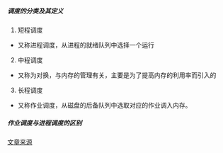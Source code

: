 ##### 调度的分类及其定义
1. 短程调度
+ 又称进程调度，从进程的就绪队列中选择一个运行
2. 中程调度
+ 又称为对换，与内存的管理有关，主要是为了提高内存的利用率而引入的
3. 长程调度
+ 又称作业调度，从磁盘的后备队列中选取对应的作业调入内存。
##### 作业调度与进程调度的区别
[文章来源](https://blog.csdn.net/syfly007/article/details/6112550)